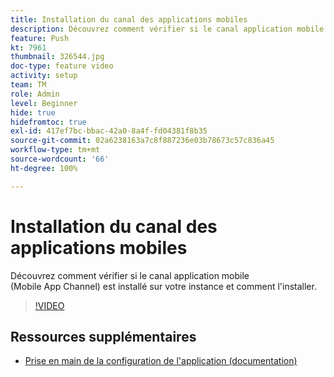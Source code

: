 ```yaml
---
title: Installation du canal des applications mobiles
description: Découvrez comment vérifier si le canal application mobile (Mobile App Channel) est installé sur votre instance et comment l'installer.
feature: Push
kt: 7961
thumbnail: 326544.jpg
doc-type: feature video
activity: setup
team: TM
role: Admin
level: Beginner
hide: true
hidefromtoc: true
exl-id: 417ef7bc-bbac-42a0-8a4f-fd04381f8b35
source-git-commit: 02a6238163a7c8f887236e03b78673c57c836a45
workflow-type: tm+mt
source-wordcount: '66'
ht-degree: 100%

---
```


# Installation du canal des applications mobiles

Découvrez comment vérifier si le canal application mobile (Mobile App Channel) est installé sur votre instance et comment l&#39;installer.

>[!VIDEO](https://video.tv.adobe.com/v/326544?quality=12)

## Ressources supplémentaires

* [Prise en main de la configuration de l&#39;application (documentation)](https://experienceleague.adobe.com/docs/campaign-classic/using/sending-messages/sending-push-notifications/configure-the-mobile-app/get-started-app-config.html?lang=fr)
